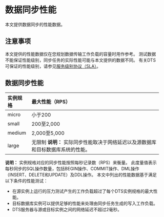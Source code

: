 # 数据同步性能

本文提供数据同步的性能数据。

## 注意事项

本文提供的性能数据仅在您规划数据传输工作负载的容量时用作参考。 测试数据不能保证性能级别，同步任务的实际性能可能与本文提供的数据不同。 有关DTS可保证的性能级别，请参见[服务级别协议（SLA）](https://www.alibabacloud.com/help/doc-detail/50079.htm)。

## 数据同步性能

|实例规格|最大性能（RPS）|
|:---|:--------|
|micro|小于200|
|small|200至2,000|
|medium|2,000至5,000|
|large|无限制 **说明：** 实际同步性能取决于网络延迟以及源数据库和目标数据库系统的性能。 |

**说明：** 实例规格对应的同步性能按照每秒记录数（RPS）来衡量。 此度量值表示每秒同步的SQL操作数量，包括BEGIN操作、COMMIT操作、DML操作（INSERT、DELETE和UPDATE）及DDL操作。 本文中列出的性能数据基于满足以下条件的性能测试：

-   在源实例上运行的压力测试产生的工作负载超过了每个DTS实例规格的最大性能。
-   目标数据库实例可以提供足够的性能来处理由同步任务生成的写入工作负载。
-   DTS服务器与源或目标实例之间的网络延迟不超过2毫秒。

